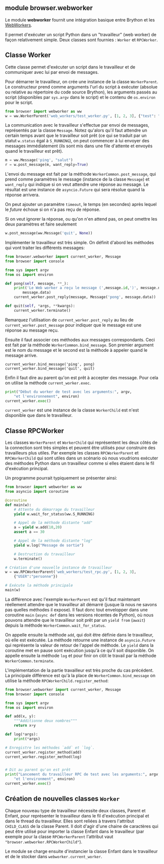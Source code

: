 module **browser.webworker**
----------------------------

Le module **webworker** fournit une intégration basique entre Brython et les
[WebWorkers](https://developer.mozilla.org/en-US/docs/Web/API/Web_Workers_API).

Il permet d'exécuter un script Python dans un "travailleur" (web worker) de
façon relativement simple. Deux classes sont fournies : `Worker` et
`RPCWorker`.


## Classe Worker

Cette classe permet d'exécuter un script dans le travailleur et de communiquer
avec lui par envoi de messages.

Pour démarrer le travailleur, on crée une instance de la classe `WorkerParent`.
Le constructeur prend comme arguments l'url du script à exécuter (absolue ou
relative au répertoire du code source Brython), les arguments passés au script
(disponibles par `sys.argv` dans le script) et le contenu de `os.environ` pour
le script.

```python
from browser import webworker as ww
w = ww.WorkerParent('web_workers/test_worker.py', [1, 2, 3], {"test": "Ahoj"})
```

La communication avec le travailleur s'effectue par envoi de messages,
représentés par la classe `Message`. Notez qu'alors qu'il faut attendre un
certain temps avant que le travailleur soit prêt (ce qui se traduit par un
statut `w.status` égal à `S_RUNNING`), on peut commencer à lui envoyer des
messages immédiatement (ils sont mis dans une file d'attente et envoyés quand
le travailleur est prêt).

```python
m = ww.Message('ping', "salut")
r = w.post_message(m, want_reply=True)
```

L'envoi du message est fait par la méthode `WorkerCommon.post_message`, qui
prend comme paramètres le message (instance de la classe `Message`) et
`want_reply` qui indique si on veut attendre une réponse au message. Le
résultat est une instance de `asyncio.Future` qui sera résolue quand la
réponse arrivera.

On peut ajouter un paramètre `timeout`, le temps (en secondes) après lequel
le _future_ échoue si on n'a pas reçu de réponse.

Si on veut ignorer la réponse, ou qu'on n'en attend pas, on peut omettre les
deux paramètres et faire seulement

```python
w.post_message(ww.Message('quit', None))
```

Implémenter le travailleur est très simple. On définit d'abord les méthodes qui
vont traiter les différents messages:

```python
from browser.webworker import current_worker, Message
from browser import console

from sys import argv
from os import environ

def pong(self, message, **_):
    print('Le Web worker a reçu le message (',message.id,')', message.name,
        message.data)
    current_worker.post_reply(message, Message('pong', message.data))

def quit(self, *args, **kwargs):
    current_worker.terminate()

```

Remarquez l'utilisation de `current_worker.post_reply` au lieu de
`current_worker.post_message` pour indiquer que le message est une réponse au
message reçu.

Ensuite il faut associer ces méthodes aux messages correspondants. Ceci est
fait par la méthode `WorkerCommon.bind_message`. Son premier argument est le
nom du message et le second est la méthode à appeler quand le message
arrive.

```
current_worker.bind_message('ping', pong)
current_worker.bind_message('quit', quit)
```

Enfin il faut dire au parent qu'on est prêt à accepter des message. Pour cela
on utilise la méthode `current_worker.exec`.

```python
print("Début du worker de test avec les arguments:", argv,
    "et l'environnement", environ)
current_worker.exec()
```

`current_worker` est une instance de la classe `WorkerChild` est n'est
disponible que dans le travailleur.


## Classe RPCWorker

Les classes `WorkerParent` et `WorkerChild` qui représentent les deux côtés
de la connection sont très simples et peuvent être utilisés pour construire
des travailleurs plus utiles. Par exemple les classes `RPCWorkerParent` et
`RPCWorkerChild` qui sont utiles dans un scénario où nous voudrions
exécuter des méthodes Python dans un travailleur comme si elles étaient
dans le fil d'exécution principal.

Un programme pourrait typiquement se présenter ainsi:

```python
from browser import webworker as ww
from asyncio import coroutine

@coroutine
def main(w):
    # Attente du démarrage du travailleur
    yield w.wait_for_status(ww.S_RUNNING)

    # Appel de la méthode distante "add"
    a = yield w.add(10,20)
    assert a == 30

    # Appel de la méthode distante "log"
    yield w.log("Message de sortie")

    # Destruction du travailleur
    w.terminate()

# Création d'une nouvelle instance de travailleur
w = ww.RPCWorkerParent('web_workers/test_rpc.py', [1, 2, 3],
    {"USER":"personne"})

# Exécute la méthode principale
main(w)
```

La différence avec l'exemple `WorkerParent` est qu'il faut maintenant
réellement attendre que le travailleur ait démarré (jusque là nous ne savons
pas quelles méthodes il expose). Il faut donc tout envelopper dans une
coroutine `main` (`async def` dans les versions récentes de Python), où nous
pouvons attendre que le travailleur soit prêt par un `yield from` (`await`)
depuis la méthode `WorkerCommon.wait_for_status`.

On appelle ensuite la méthode `add`, qui doit être définie dans le
travailleur, où elle est exécutée. La méthode retourne une instance de
`asyncio.Future` qui représente la valeur de retour de l'appel de méthode. Le
`yield` dans la coroutine met en pause sont exécution jusqu'à ce qu'il soit
disponible. On appelle ensuite la méthode `log` et pour finir on clôt le
travail par la méthode `WorkerCommon.terminate`.

L'implémentation de la partie travailleur est très proche du cas précédent. La
principale différence est qu'à la place de `WorkerCommon.bind_message` on
utilise la méthode `RPCWorkerChild.register_method`:

```python
from browser.webworker import current_worker, Message
from browser import console

from sys import argv
from os import environ

def add(x, y):
    """Additionne deux nombres"""
    return x+y

def log(*args):
    print(*args)

# Enregistre les méthodes `add` et `log`.
current_worker.register_method(add)
current_worker.register_method(log)


# Dit au parent qu'on est prêt
print("Lancement du travailleur RPC de test avec les arguments:", argv,
    "et l'environment", environ)
current_worker.exec()
```


## Création de nouvelles classes `Worker`

Chaque nouveau type de travailleur nécessite deux classes, Parent et Enfant,
pour représenter le travailleur dans le fil d'exécution principal et dans le
thread du travailleur. Elles sont reliées à travers l'attribut `CHILD_CLASS`
de la classe Parent. Il doit d'agir d'une chaine de caractères qui peut être
utilisé pour importer la classe Enfant dans le travailleur (par exemple
pour la classe `RPCWorkerParent` l'attribut vaut
`"browser.webworker.RPCWorkerChild"`).

Le module se charge ensuite d'instancier la classe Enfant dans le travailleur
et de le stocker dans `webworker.current_worker`.
